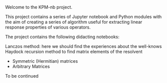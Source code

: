 Welcome to the KPM-nb project.

This project contains a series of Jupyter notebook and Python modules with the aim of creating a series of algorithm useful for extracting linear response properties of various operators.

The project contains the following didacting notebooks:

Lanczos method: here we should find the experiences about the well-knows Haydock recursion method to find matrix elements of the resolvent
* Symmetric (Hermitian) matrices
* Arbitrary Matrices

To be continued